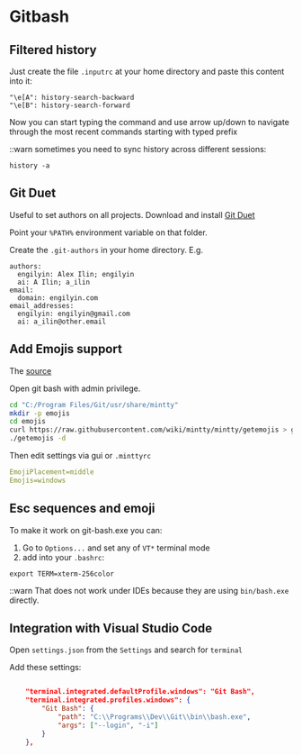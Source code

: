 # Gitbash


## Filtered history

Just create the file `.inputrc` at your home directory and paste this content into it:

```
"\e[A": history-search-backward
"\e[B": history-search-forward
```

Now you can start typing the command and use arrow up/down to navigate through the most recent commands starting with typed prefix

::warn sometimes you need to sync history across different sessions:

```
history -a
```

## Git Duet

Useful to set authors on all projects. Download and install [Git Duet](https://github.com/git-duet/git-duet/releases)

Point your `%PATH%` environment variable on that folder.

Create the `.git-authors` in your home directory. E.g.

```
authors:
  engilyin: Alex Ilin; engilyin
  ai: A Ilin; a_ilin
email:
  domain: engilyin.com
email_addresses:
  engilyin: engilyin@gmail.com
  ai: a_ilin@other.email

```

## Add Emojis support


The [source](https://gist.github.com/OlivierLDff/766ea2be17e35fb7794f2a2a9ab5fb44)

Open git bash with admin privilege.

```bash
cd "C:/Program Files/Git/usr/share/mintty"
mkdir -p emojis
cd emojis
curl https://raw.githubusercontent.com/wiki/mintty/mintty/getemojis > getemojis
./getemojis -d
```

Then edit settings via gui or `.minttyrc`

```yml
EmojiPlacement=middle
Emojis=windows
```

## Esc sequences and emoji

To make it work on git-bash.exe you can:

1. Go to `Options...` and set any of `VT*` terminal mode
2. add into your `.bashrc`:

```shell
export TERM=xterm-256color
```

::warn That does not work under IDEs because they are using `bin/bash.exe` directly.


## Integration with Visual Studio Code

Open `settings.json` from the `Settings` and search for `terminal`

Add these settings:

```json

    "terminal.integrated.defaultProfile.windows": "Git Bash",
    "terminal.integrated.profiles.windows": {
        "Git Bash": {
            "path": "C:\\Programs\\Dev\\Git\\bin\\bash.exe",
            "args": ["--login", "-i"]
        }
    },
```